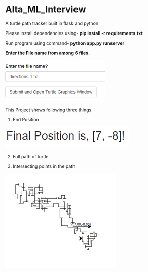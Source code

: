 # Alta_ML_Interview
A turtle path tracker built in flask and python


Please install dependencies using- 
 **pip install -r requirements.txt**


Run program using command-
**python app.py runserver**


**Enter the File name from among 6 files.**


![ Enter File name](https://github.com/onkarkhokhar/Alta_ML_Interview/blob/master/images/Capture.PNG)


This Project shows following three things

1. End Position
 
![End Position](https://github.com/onkarkhokhar/Alta_ML_Interview/blob/master/images/Capture1.PNG)



2. Full path of turtle 


3. Intersecting points in the path 



![Full path and intersections](https://github.com/onkarkhokhar/Alta_ML_Interview/blob/master/images/Capture3.PNG)

